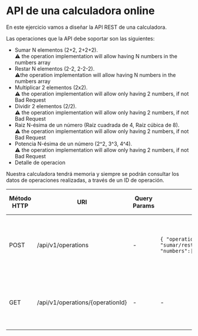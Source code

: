 # API de una calculadora online

En este ejercicio vamos a diseñar la API REST de una calculadora.

Las operaciones que la API debe soportar son las siguientes:
- Sumar N elementos (2+2, 2+2+2). </br>⚠️ the operation implementation will allow having N numbers in the numbers array
- Restar N elementos (2-2, 2-2-2). </br>⚠️the operation implementation will allow having N numbers in the numbers array
- Multiplicar 2 elementos (2x2). </br>⚠️ the operation implementation will allow only having 2 numbers, if not Bad Request
- Dividir 2 elementos (2/2). </br>⚠️ the operation implementation will allow only having 2 numbers, if not Bad Request
- Raiz N-ésima de un número (Raíz cuadrada de 4, Raíz cúbica de 8).
</br>⚠️ the operation implementation will allow only having 2 numbers, if not Bad Request
- Potencia N-ésima de un número (2^2, 3^3, 4^4).
</br>⚠️ the operation implementation will allow only having 2 numbers, if not Bad Request
- Detalle de operacion

Nuestra calculadora tendrá memoria y siempre se podrán consultar los datos de operaciones realizadas, a través de un ID de operación.


| Método HTTP | URI            | Query Params | Request Body | Response Body    | Códigos HTTP de respuesta |
|-------------|----------------|--------------|--------------|------------------|-------------------------|
| POST         | /api/v1/operations | -            | ``{ "operation": "sumar/restar/multiplicar/dividir/raiz/potencia", "numbers":[1,3]}``            | ``{ "operationId": , "operation": , "numbers":[1,3], "result":54 }`` | 201  Created</br> 400 Bad Request  </br> 500 Internal Server Error                |
| GET         | /api/v1/operations/{operationId} | -            | - | ``{ "operationId": , "operation": , "numbers":[1,3], "result":54 }`` | 200  OK</br> 404 Not Found  </br> 500 Internal Server Error                |
